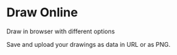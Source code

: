 # Draw Online
Draw in browser with different options

Save and upload your drawings as data in URL or as PNG.

